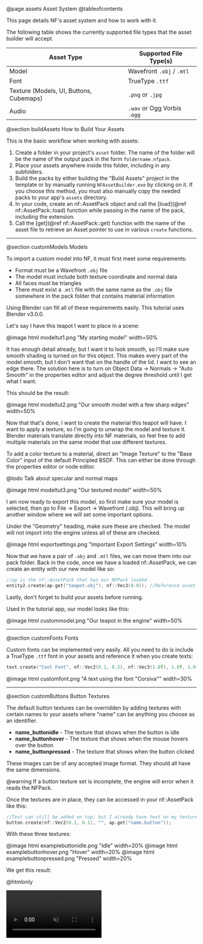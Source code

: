 @page assets Asset System
@tableofcontents

This page details NF's asset system and how to work with it.

The following table shows the currently supported file types that the asset builder
will accept.

Asset Type | Supported File Type(s)
-|-
Model | Wavefront `.obj` / `.mtl`
Font | TrueType `.ttf`
Texture (Models, UI, Buttons, Cubemaps) | `.png` or `.jpg`
Audio | `.wav` or Ogg Vorbis `.ogg`

@section buildAssets How to Build Your Assets

This is the basic workflow when working with assets:

1. Create a folder in your project's `asset` folder. The name of the folder will be the
name of the output pack in the form `foldername.nfpack`.
2. Place your assets anywhere inside this folder, including in any subfolders.
3. Build the packs by either building the "Build Assets" project in the template or by
manually running `NFAssetBuilder.exe` by clicking on it. If you choose this method, you
must also manually copy the needed packs to your app's `assets` directory.
4. In your code, create an nf::AssetPack object and call the [load](@ref nf::AssetPack::load)
function while passing in the name of the pack, including the extension.
5. Call the [get](@ref nf::AssetPack::get) function with the name of the asset file
to retrieve an Asset pointer to use in various `create` functions.

---

@section customModels Models

To import a custom model into NF, it must first meet some requirements:

- Format must be a Wavefront `.obj` file
- The model must include both texture coordinate and normal data
- All faces must be triangles
- There must exist a `.mtl` file with the same name as the `.obj` file somewhere in the
pack folder that contains material information

Using Blender can fill all of these requirements easily. This tutorial uses Blender v3.0.0.

Let's say I have this teapot I want to place in a scene:

@image html modeltut1.png "My starting model" width=50%

It has enough detail already, but I want it to look smooth, so I'll make sure smooth
shading is turned on for this object. This makes every part of the model smooth, but I
don't want that on the handle of the lid. I want to see an edge there. The solution here
is to turn on Object Data -> Normals -> "Auto Smooth" in the properties editor
and adjust the degree threshold until I get what I want.

This should be the result:

@image html modeltut2.png "Our smooth model with a few sharp edges" width=50%

Now that that's done, I want to create the material this teapot will have. I want to
apply a texture, so I'm going to unwrap the model and texture it. Blender materials
translate directly into NF materials, so feel free to add multiple materials on the same
model that use different textures.

To add a color texture to a material, direct an "Image Texture" to the "Base Color"
input of the default Principled BSDF. This can either be done through the properties editor
or node editor.

@todo Talk about specular and normal maps

@image html modeltut3.png "Our textured model" width=50%

I am now ready to export this model, so first make sure your model is selected, then
go to File -> Export -> Wavefront (.obj). This will bring up another window where we will
set some important options.

Under the "Geometry" heading, make sure these are checked. The model will not import into
the engine unless all of these are checked.

@image html exportsettings.png "Important Export Settings" width=10%

Now that we have a pair of `.obj` and `.mtl` files, we can move them into our pack folder.
Back in the code, once we have a loaded nf::AssetPack, we can create an entity with our
new model like so:

~~~cpp
//ap is the nf::AssetPack that has our NFPack loaded
entity2.create(ap.get("teapot.obj"), nf::Vec3(0.0)); //Reference asset by name, including extension
~~~

Lastly, don't forget to build your assets before running.

Used in the tutorial app, our model looks like this:

@image html custommodel.png "Our teapot in the engine" width=50%

---

@section customFonts Fonts

Custom fonts can be implemented very easily. All you need to do is include a TrueType
`.ttf` font in your assets and reference it when you create texts:

~~~cpp
text.create("Cool Font", nf::Vec2(0.1, 0.2), nf::Vec3(1.0f), 1.0f, 1.0f, ap.get("font.ttf"));
~~~

@image html customfont.png "A text using the font \"Corsiva\"" width=30%

---

@section customButtons Button Textures

The default button textures can be overridden by adding textures with certain names
to your assets where "name" can be anything you choose as an identifier.

- **name_buttonidle** - The texture that shows when the button is idle
- **name_buttonhover** - The texture that shows when the mouse hovers over the button
- **name_buttonpressed** - The texture that shows when the button clicked

These images can be of any accepted image format. They should all have the same dimensions.

@warning If a button texture set is incomplete, the engine will error when it reads the
NFPack.

Once the textures are in place, they can be accessed in your nf::AssetPack like
this:

~~~cpp
//Text can still be added on top, but I already have text on my texture, so I'll leave it blank.
button.create(nf::Vec2(0.1, 0.1), "", ap.get("name.button"));
~~~

With these three textures:

@image html examplebuttonidle.png "Idle" width=20%
@image html examplebuttonhover.png "Hover" width=20%
@image html examplebuttonpressed.png "Pressed" width=20%

We get this result:

@htmlonly

<video src="buttondemo.mp4" autoplay loop muted width=50%>

@endhtmlonly

---

@section customCubemaps Cubemaps

Cubemaps are like button textures. Each cubemap consists of 6 textures that are mapped
to the inside of a giant, unreachable cube in your scene. The engine takes care of rendering
it. All you need to do is supply these 6 textures in your assets with specific filenames.
Here, "name" can be anything you choose as an identifier.

- **name_cmfront** - The front texture (-Z direction)
- **name_cmback** - The back texture (+Z direction)
- **name_cmright** - The right texture (+X direction)
- **name_cmleft** - The left texture (-X direction)
- **name_cmtop** - The top texture (+Y direction)
- **name_cmbottom** - The bottom texture (-Y direction)

Once the textures are in place, they can be accessed in your nf::AssetPack like
this:

~~~cpp
cubemap.create(ap.get("name.cm"));
~~~

---

@section customSounds Sounds

Sounds are the easiest to include.

All you need to do is place the sound file in your assets and reference it by name
when creating an nf::Sound object:

~~~cpp
sound.create(ap.get("sound.ogg"));
~~~